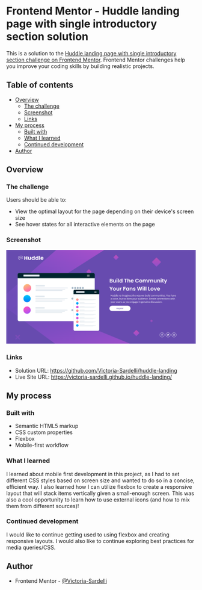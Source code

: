 # Frontend Mentor - Huddle landing page with single introductory section solution

This is a solution to the [Huddle landing page with single introductory section challenge on Frontend Mentor](https://www.frontendmentor.io/challenges/huddle-landing-page-with-a-single-introductory-section-B_2Wvxgi0). Frontend Mentor challenges help you improve your coding skills by building realistic projects. 

## Table of contents

- [Overview](#overview)
  - [The challenge](#the-challenge)
  - [Screenshot](#screenshot)
  - [Links](#links)
- [My process](#my-process)
  - [Built with](#built-with)
  - [What I learned](#what-i-learned)
  - [Continued development](#continued-development)
- [Author](#author)

## Overview

### The challenge

Users should be able to:

- View the optimal layout for the page depending on their device's screen size
- See hover states for all interactive elements on the page

### Screenshot

![](./screenshot.png)

### Links

- Solution URL: https://github.com/Victoria-Sardelli/huddle-landing
- Live Site URL: https://victoria-sardelli.github.io/huddle-landing/

## My process

### Built with

- Semantic HTML5 markup
- CSS custom properties
- Flexbox
- Mobile-first workflow

### What I learned

I learned about mobile first development in this project, as I had to set different CSS styles based on screen size and wanted to do so in a concise, efficient way. I also learned how I can utilize flexbox to create a responsive layout that will stack items vertically given a small-enough screen.
This was also a cool opportunity to learn how to use external icons (and how to mix them from different sources)!

### Continued development

I would like to continue getting used to using flexbox and creating responsive layouts. I would also like to continue exploring best practices for media queries/CSS.

## Author

- Frontend Mentor - [@Victoria-Sardelli](https://www.frontendmentor.io/profile/Victoria-Sardelli)